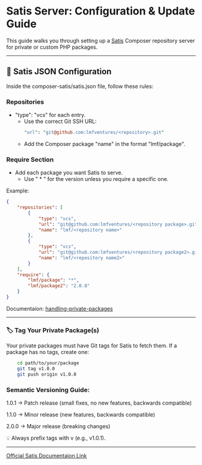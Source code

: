 # Satis Server: Configuration & Update Guide

This guide walks you through setting up a [Satis](https://getcomposer.org/doc/articles/handling-private-packages-with-satis.md) Composer repository server for private or custom PHP packages.

---

## 📄 Satis JSON Configuration

Inside the composer-satis/satis.json file, follow these rules:

### Repositories

- "type": "vcs" for each entry.
    - Use the correct Git SSH URL:
        ```perl
        "url": "git@github.com:lmfventures/<repository>.git"
        ```
    - Add the Composer package "name" in the format "lmf/package".

### Require Section

- Add each package you want Satis to serve.
    - Use " \* " for the version unless you require a specific one.

Example:

```json
{
    "repositories": [
        {
            "type": "vcs",
            "url": "git@github.com:lmfventures/<repository package>.git",
            "name": "lmf/<repository name>"
        },
        {
            "type": "vcs",
            "url": "git@github.com:lmfventures/<repository package2>.git",
            "name": "lmf/<repository name2>"
        }
    ],
    "require": {
        "lmf/package": "*",
        "lmf/package2": "2.0.0"
    }
}
```

Documentaion:
[handling-private-packages](https://getcomposer.org/doc/articles/handling-private-packages.md)

---

### 🏷 Tag Your Private Package(s)

Your private packages must have Git tags for Satis to fetch them.
If a package has no tags, create one:

```bash
    cd path/to/your/package
    git tag v1.0.0
    git push origin v1.0.0
```

### Semantic Versioning Guide:

1.0.1 → Patch release (small fixes, no new features, backwards compatible)

1.1.0 → Minor release (new features, backwards compatible)

2.0.0 → Major release (breaking changes)

💡 Always prefix tags with v (e.g., v1.0.1).

---

[Official Satis Documentaion Link](https://github.com/composer/satis)
